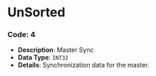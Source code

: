 # UnSorted


### Code: 4
- **Description**: Master Sync
- **Data Type**: `INT32`
- **Details**: Synchronization data for the master.

